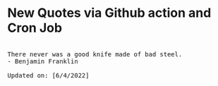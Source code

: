 # New Quotes via Github action and Cron Job

<pre>
<!-- #quote -->
There never was a good knife made of bad steel.
- Benjamin Franklin

Updated on: [6/4/2022]
<!-- #quoteEnd -->
</pre>
